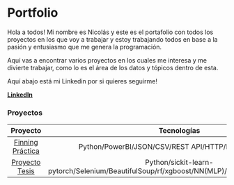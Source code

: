 # Portfolio 
Hola a todos! Mi nombre es Nicolás y este es el portafolio con todos los proyectos en los que voy a trabajar y estoy trabajando todos en base a la pasión y entusiasmo que me genera la programación. 

Aquí vas a encontrar varios proyectos en los cuales me interesa y me divierte trabajar, como lo es el área de los datos y tópicos dentro de esta. 

Aquí abajo está mi Linkedin por si quieres seguirme!

**[LinkedIn](https://www.linkedin.com/in/nicolás-cortés-león-7a540026b)**

### Proyectos

| Proyecto | Tecnologías | 
| :---------: | :---------: |
[Finning Práctica](https://github.com/Kazanium/Portafolio/tree/main/PrácticaFinning)|Python/PowerBI/JSON/CSV/REST API/HTTP/Power Automate|
[Proyecto Tesis](https://github.com/NicolasCortesLeon/Portafolio/tree/main/Proyecto_Tesis)|Python/sickit-learn-pytorch/Selenium/BeautifulSoup/rf/xgboost/NN(MLP)/pandas/numpy/matplotlib|
